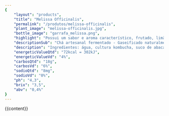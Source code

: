 ```yaml
---
{
	"layout": "products",
	"title": "Melissa Officinalis",
	"permalink": "/produtos/melissa-officinalis",
	"plant_image": "melissa-officinalis.jpg",
	"bottle_image": "garrafa_melissa.png",
	"highlight": "Possui um sabor e aroma característico, frutado, limão ácido e cítrico",
	"descriptionSub": "Chá artesanal fermentado - Gaseificado naturalmente.",
	"description": "Ingredientes: água, cultura kombucha, suco de abacaxi natural, gengibre, chá capim-limão (cymbapagon citratus), chá de melissa (melissa officinalis L) e açucar cristal orgânico.",
	"energeticValueQtd": "72kcal = 302kJ",
	"energeticValueVd": "4%",
	"carbosQtd": "18g",
	"carbosVd": "6%",
	"sodioQtd": "8mg",
	"sodioVd": "0%",
	"ph": "4,3",
	"brix": "3,5",
	"abv": "0,4%"
}
---
```


{{content}}